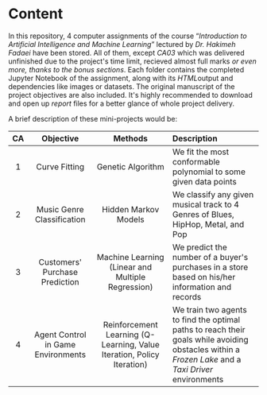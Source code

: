 # Content

In this repository, 4 computer assignments of the course “*Introduction to Artificial Intelligence and Machine Learning*” lectured by *Dr. Hakimeh Fadaei* have been stored. All of them, except *CA03* which was delivered unfinished due to the project's time limit, recieved almost full marks *or even more, thanks to the bonus sections*. Each folder contains the completed Jupyter Notebook of the assignment, along with its *HTML*output and dependencies like images or datasets. The original manuscript of the project objectives are also included. It's highly recommended to download and open up *report* files for a better glance of whole project delivery. 

A brief description of these mini-projects would be:


| CA | Objective | Methods | Description |
|:--:|:---------:|:-------:|:-----------|
|1| Curve Fitting | Genetic Algorithm | We fit the most conformable polynomial to some given data points |
|2| Music Genre Classification | Hidden Markov Models | We classify any given musical track to 4 Genres of Blues, HipHop, Metal, and Pop |
|3| Customers' Purchase Prediction | Machine Learning (Linear and Multiple Regression) | We predict the number of a buyer's purchases in a store based on his/her information and records | 
|4| Agent Control in Game Environments | Reinforcement Learning (Q-Learning, Value Iteration, Policy Iteration) | We train two agents to find the optimal paths to reach their goals while avoiding obstacles within a *Frozen Lake* and a *Taxi Driver* environments |
